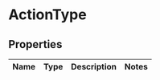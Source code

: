 # ActionType

## Properties

|Name | Type | Description | Notes|
|------------ | ------------- | ------------- | -------------|


